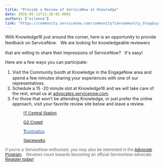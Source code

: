 ```yaml
---
title: "Provide a Review of ServiceNow at Knowledge"
date: 2016-05-11T22:38:05.000Z
authors: ["eileena"]
link: "https://community.servicenow.com/community?id=community_blog&sys_id=82fd662ddbd0dbc01dcaf3231f96191c"
---
```

<p>With Knowledge16 just around the corner, here is an opportunity to provide feedback on ServiceNow.   <span style="line-height: 1.5;">We are looking for knowledgeable reviewers </span></p><p class="p1"><span class="s1">that are willing to share their impressions of ServiceNow?   <span class="s1">It's easy! </span></span></p><p class="p1"></p><p class="p1"><span class="s1">Here are a few ways you can participate:</span></p><p class="p1"></p><ol><li><span style="line-height: 1.5;">Visit the Community booth at Knowledge in the EngageNow area and spend a few minutes sharing your experiences with one of our representatives.   </span></li><li><span class="s1">Schedule a 15 -20 minute slot at Knowledge16 and we will take care of the rest, email us at <a title="vocates@servicenow.com" href="mailto:advocates@servicenow.com">advocates.servicenow.com</a>.</span></li><li><span class="s1">For those that won't be attending Knowledge, or just prefer the online approach, visit your favorite review site below and leave a review.</span></li></ol><p></p><p style="font-family: arial, sans-serif; color: #666666; padding-left: 60px;"><span style="color: #3778c7; font-weight: inherit; font-family: inherit; font-style: inherit;"><a title="ww.itcentralstation.com/products/servicenow" href="https://www.itcentralstation.com/products/servicenow">IT Central Station</a></span></p><p style="font-family: arial, sans-serif; color: #666666; padding-left: 60px;"><span style="color: #3778c7; font-weight: inherit; font-family: inherit; font-style: inherit;"><a title="ww.g2crowd.com/products/servicenow/reviews" href="https://www.g2crowd.com/products/servicenow/reviews">G2 Crowd</a></span></p><p style="font-family: arial, sans-serif; color: #666666; padding-left: 60px;"><a href="https://www.trustradius.com/vendors/servicenow">T<span style="color: #3778c7; font-weight: inherit; font-family: inherit; font-style: inherit;">rustradius</span></a></p><p style="font-family: arial, sans-serif; color: #666666; padding-left: 60px;"><a title="ommunity.spiceworks.com/pages/servicenow?tab=18338" href="https://community.spiceworks.com/pages/servicenow?tab=18338">Spiceworks</a></p><p style="font-family: arial, sans-serif; color: #666666; padding-left: 60px;"></p><p style="font-family: arial, sans-serif; color: #666666;">If you're a ServiceNow enthusiast, you may also be interested in the <a title="" _jive_internal="true" href="/community?id=community_static&sys_id=57c3be65dbdc5bc0b322f4621f961968">Advocate Program</a>.   Reviews count towards becoming an official ServiceNow advocate.   <a title="" _jive_internal="true" href="/community?id=community_static&sys_id=57c3be65dbdc5bc0b322f4621f961968">Register today!</a></p>